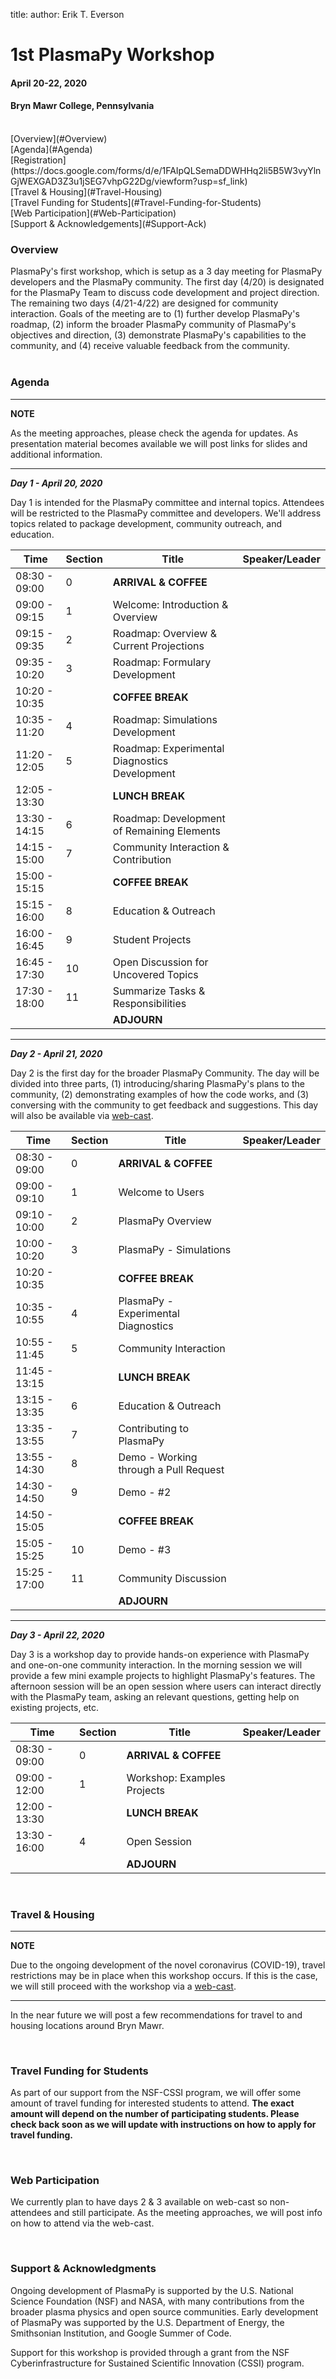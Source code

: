 title:
author: Erik T. Everson

# 1st PlasmaPy Workshop
#### April 20-22, 2020
#### Bryn Mawr College, Pennsylvania
<br/>
[Overview](#Overview)<br/>
[Agenda](#Agenda)<br/>
[Registration](https://docs.google.com/forms/d/e/1FAIpQLSemaDDWHHq2li5B5W3vyYlnGjWEXGAD3Z3u1jSEG7vhpG22Dg/viewform?usp=sf_link)<br/>
[Travel & Housing](#Travel-Housing)<br/>
[Travel Funding for Students](#Travel-Funding-for-Students)<br/>
[Web Participation](#Web-Participation)<br/>
[Support & Acknowledgements](#Support-Ack)

### <a name="Overview"></a> Overview

PlasmaPy's first workshop, which is setup as a 3 day meeting for PlasmaPy developers and 
the PlasmaPy community. The first day (4/20) is designated for the PlasmaPy Team to 
discuss code development and project direction.  The remaining two days (4/21-4/22) are 
designed for community interaction.  Goals of the meeting are to (1) further develop 
PlasmaPy's roadmap, (2) inform the broader PlasmaPy community of PlasmaPy's objectives 
and direction, (3) demonstrate PlasmaPy's capabilities to the community, and (4) receive 
valuable feedback from the community.<br/><br/>

### <a name="Agenda"></a> Agenda

---
**NOTE**

As the meeting approaches, please check the agenda for updates.  As presentation material
becomes available we will post links for slides and additional information.
___


_**Day 1 - April 20, 2020**_

Day 1 is intended for the PlasmaPy committee and internal topics.  Attendees will be
restricted to the PlasmaPy committee and developers.  We'll address topics related to 
package development, community outreach, and education.

| Time | Section | Title | Speaker/Leader |
| --- | --- | --- | --- |
| 08:30 - 09:00 | 0  | **ARRIVAL & COFFEE** |  |
| 09:00 - 09:15 | 1  | Welcome: Introduction & Overview |  |
| 09:15 - 09:35 | 2  | Roadmap: Overview & Current Projections |  |
| 09:35 - 10:20 | 3  | Roadmap: Formulary Development |  |
| 10:20 - 10:35 |    | **COFFEE BREAK** |  |
| 10:35 - 11:20 | 4  | Roadmap: Simulations Development |  |
| 11:20 - 12:05 | 5  | Roadmap: Experimental Diagnostics Development |  |
| 12:05 - 13:30 |    | **LUNCH BREAK** |  |
| 13:30 - 14:15 | 6  | Roadmap: Development of Remaining Elements |  |
| 14:15 - 15:00 | 7  | Community Interaction & Contribution |  |
| 15:00 - 15:15 |    | **COFFEE BREAK** |  |
| 15:15 - 16:00 | 8  | Education & Outreach |  |
| 16:00 - 16:45 | 9  | Student Projects |  |
| 16:45 - 17:30 | 10 | Open Discussion for Uncovered Topics |  |
| 17:30 - 18:00 | 11 | Summarize Tasks & Responsibilities |  |
|               |    | **ADJOURN** |  |

---
_**Day 2 - April 21, 2020**_

Day 2 is the first day for the broader PlasmaPy Community.  The day will be divided into
three parts, (1) introducing/sharing PlasmaPy's plans to the community, (2) demonstrating
examples of how the code works, and (3) conversing with the community to get feedback
and suggestions.  This day will also be available via [web-cast](#Web-Participation).

| Time | Section | Title | Speaker/Leader |
| --- | --- | --- | --- |
| 08:30 - 09:00 | 0  | **ARRIVAL & COFFEE** |  |
| 09:00 - 09:10 | 1  | Welcome to Users |  |
| 09:10 - 10:00 | 2  | PlasmaPy Overview |  |
| 10:00 - 10:20 | 3  | PlasmaPy - Simulations |  |
| 10:20 - 10:35 |    | **COFFEE BREAK** |  |
| 10:35 - 10:55 | 4  | PlasmaPy - Experimental Diagnostics |  |
| 10:55 - 11:45 | 5  | Community Interaction |  |
| 11:45 - 13:15 |    | **LUNCH BREAK** |  |
| 13:15 - 13:35 | 6  | Education & Outreach |  |
| 13:35 - 13:55 | 7  | Contributing to PlasmaPy |  |
| 13:55 - 14:30 | 8  | Demo - Working through a Pull Request |  |
| 14:30 - 14:50 | 9  | Demo - #2 |  |
| 14:50 - 15:05 |    | **COFFEE BREAK** |  |
| 15:05 - 15:25 | 10 | Demo - #3 |  |
| 15:25 - 17:00 | 11 | Community Discussion |  |
|               |    | **ADJOURN** |  |

---
_**Day 3 - April 22, 2020**_

Day 3 is a workshop day to provide hands-on experience with PlasmaPy and one-on-one 
community interaction.  In the morning session we will provide a few mini 
example projects to highlight PlasmaPy's features.  The afternoon session will
be an open session where users can interact directly with the PlasmaPy team, asking
an relevant questions, getting help on existing projects, etc.

| Time | Section | Title | Speaker/Leader |
| --- | --- | --- | --- |
| 08:30 - 09:00 | 0  | **ARRIVAL & COFFEE** |  |
| 09:00 - 12:00 | 1  | Workshop: Examples Projects |  |
| 12:00 - 13:30 |    | **LUNCH BREAK** |  |
| 13:30 - 16:00 | 4  | Open Session |  |
|               |    | **ADJOURN** |  |

<br/>

### <a name="Travel-Housing"></a> Travel & Housing

---
**NOTE**

Due to the ongoing development of the novel coronavirus (COVID-19), travel restrictions
may be in place when this workshop occurs.  If this is the case, we will still proceed 
with the workshop via a [web-cast](#Web-Participation).

---

In the near future we will post a few recommendations for travel to and housing 
locations around Bryn Mawr.

<br/>

### <a name="Travel-Funding-for-Students"></a> Travel Funding for Students

As part of our support from the NSF-CSSI program, we will offer some amount of travel
funding for interested students to attend.  **The exact amount will depend on the 
number of participating students.  Please check back soon as we will update with
instructions on how to apply for travel funding.**

<br/>

### <a name="Web-Participation"></a> Web Participation

We currently plan to have days 2 & 3 available on web-cast so non-attendees and still 
participate.  As the meeting approaches, we will post info on how to attend via the
web-cast.

<br/>

### <a name="Support-Ack"></a> Support & Acknowledgments

Ongoing development of PlasmaPy is supported by the U.S. National Science Foundation 
(NSF) and NASA, with many contributions from the broader plasma physics and open source 
communities. Early development of PlasmaPy was supported by the U.S. Department of 
Energy, the Smithsonian Institution, and Google Summer of Code.

Support for this workshop is provided through a grant from the NSF Cyberinfrastructure for 
Sustained Scientific Innovation (CSSI)  program.
